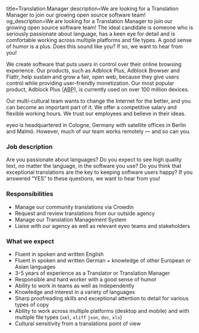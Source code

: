 title=Translation Manager
description=We are looking for a Translation Manager to join our growing open source software team!
og_description=We are looking for a Translation Manager to join our growing open source software team! The ideal candidate is someone who is seriously passionate about language, has a keen eye for detail and is comfortable working across multiple platforms and file types. A good sense of humor is a plus. Does this sound like you? If so, we want to hear from you!

<? include jobs/header ?>

We create software that puts users in control over their online browsing experience. Our products, such as Adblock Plus, Adblock Browser and Flattr, help sustain and grow a fair, open web, because they give users control while providing user-friendly monetization. Our most popular product, Adblock Plus (<abbr title="Adblock Plus">ABP</abbr>), is currently used on over 100 million devices.

Our multi-cultural team wants to change the Internet for the better, and you can become an important part of it. We offer a competitive salary and flexible working hours. We trust our employees and believe in their ideas.

eyeo is headquartered in Cologne, Germany with satellite offices in Berlin and Malmö. However, much of our team works remotely — and so can you.

### Job description

Are you passionate about languages? Do you expect to see high quality text, no matter the language, in the software you use? Do you think that exceptional translations are the key to keeping software users happy? If you answered “YES” to these questions, we want to hear from you!

### Responsibilities

- Manage our community translations via Crowdin
- Request and review translations from our outside agency
- Manage our Translation Management System
- Liaise with our agency as well as relevant eyeo teams and stakeholders

### What we expect

- Fluent in spoken and written English
- Fluent in spoken and written German + knowledge of other European or Asian languages
- 3-5 years of experience as a Translator or Translation Manager
- Responsible and hard worker with a good sense of humor
- Ability to work in teams as well as independently
- Knowledge and interest in a variety of languages
- Sharp proofreading skills and exceptional attention to detail for various types of copy
- Ability to work across multiple platforms (desktop and mobile) and with multiple file types (`xml`, `xliff` `json`, `doc`, `xls`)
- Cultural sensitivity from a translations point of view

<? include jobs/footer ?>
